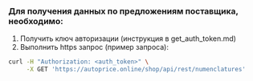 ### Для получения данных по предложениям поставщика, необходимо:

1. Получить ключ авторизации (инструкция в get_auth_token.md)
2. Выполнить https запрос (пример запроса):
```bash
curl -H "Authorization: <auth_token>" \
     -X GET 'https://autoprice.online/shop/api/rest/numenclatures'
```
